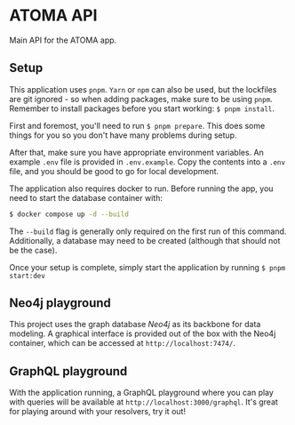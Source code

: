# ATOMA API

Main API for the ATOMA app.

## Setup

This application uses `pnpm`. `Yarn` or `npm` can also be used, but the lockfiles are git ignored - so when adding packages,
make sure to be using `pnpm`. Remember to install packages before you start working: `$ pnpm install`.

First and foremost, you'll need to run `$ pnpm prepare`. This does some things for you so you don't have many problems during setup.

After that, make sure you have appropriate environment variables. An example `.env` file is provided in `.env.example`. Copy the contents into a `.env` file, and you should be good to go for local development.

The application also requires docker to run. Before running the app, you need to start the database container with:

```bash
$ docker compose up -d --build
```

The `--build` flag is generally only required on the first run of this command. Additionally, a database may need to be created (although that should not be the case).

Once your setup is complete, simply start the application by running `$ pnpm start:dev`

## Neo4j playground

This project uses the graph database _Neo4j_ as its backbone for data modeling.
A graphical interface is provided out of the box with the Neo4j container, which can be accessed at `http://localhost:7474/`.

## GraphQL playground

With the application running, a GraphQL playground where you can play with queries will be available at `http://localhost:3000/graphql`. It's great for playing around with your resolvers, try it out!
